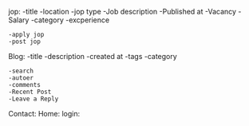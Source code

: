 jop:
    -title
    -location
    -jop type
    -Job description
    -Published at
    -Vacancy
    -Salary
    -category
    -excperience

    -apply jop
    -post jop

Blog:
    -title
    -description
    -created at
    -tags
    -category

    -search
    -autoer
    -comments
    -Recent Post
    -Leave a Reply

Contact:
Home:
login:
